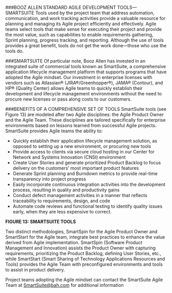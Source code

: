 ###BOOZ ALLEN STANDARD AGILE DEVELOPMENT TOOLS— SMARTSUITE
Tools used by the project team that address automation, communication, and work tracking activities provide a valuable resource for planning and managing its Agile project efficiently and effectively. Agile teams select tools that make sense for executing their project and provide the most value, such as capabilities to enable requirements gathering, Sprint planning, progress tracking, and reporting. Although the use of tools provides a great benefit,   tools do not get the work done—those who use the tools do.

###SMARTSUITE
Of particular note, Booz Allen has invested in an integrated suite of commercial tools known as SmartSuite, a comprehensive application lifecycle management platform that supports programs that have adopted the Agile mindset. Our investment in enterprise licenses with vendors such as Atlassian® (JIRA®/Greenhopper®), JAMA® (Contour), and HP® (Quality Center) allows Agile teams to quickly establish their development and lifecycle management environments without the need to procure new licenses or pass along costs to our customers.

###BENEFITS OF A COMPREHENSIVE SET OF TOOLS
SmartSuite tools (see Figure 13) are modeled after two Agile disciplines: the Agile Product Owner and the Agile Team. These disciplines are tailored specifically for enterprise environments based on lessons learned from successful Agile projects.
SmartSuite provides Agile teams the ability to:

* Quickly establish their application lifecycle management solution, as opposed to setting up a new environment, or procuring new tools
* Provide access to clients via secure cloud hosting in our Center for Network and Systems Innovation (CNSI) environment
* Create User Stories and generate prioritized Product Backlog to focus delivery on the customers’ most important product features
* Generate Sprint planning and Burndown metrics to provide real-time transparency into project progress
* Easily incorporate continuous integration activities into the development process, resulting in quality and productivity gains
* Conduct defect management activities in a manner that reflects traceability to requirements, design, and code
* Automate code reviews and functional testing to identify quality issues early, when they are less expensive to correct.

**FIGURE 13: SMARTSUITE TOOLS**

Two distinct methodologies, SmartSpin for the Agile Product Owner and SmartStart for the Agile team, integrate best practices to enhance the value derived from Agile implementation. SmartSpin (Software Product Management and Innovation) assists the Product Owner with capturing requirements, prioritizing the Product Backlog, defining User Stories, etc., while SmartStart (Smart Sharing of Technology Applications Resources and Tools) provides the Agile Team with preconfigured environments and tools to assist in product delivery.

Project teams adopting the Agile mindset can contact the SmartSuite Agile Team at SmartSuite@bah.com for additional information
